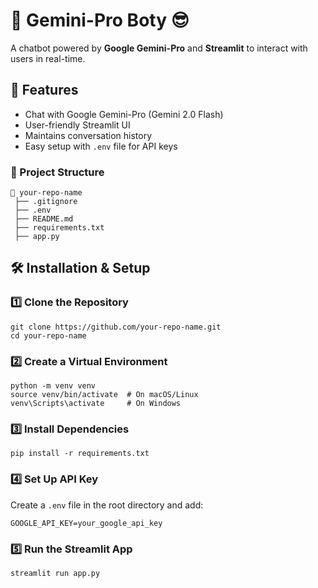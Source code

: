 # 🤖 Gemini-Pro Boty 😎

A chatbot powered by **Google Gemini-Pro** and **Streamlit** to interact with users in real-time.

## 🚀 Features
- Chat with Google Gemini-Pro (Gemini 2.0 Flash)
- User-friendly Streamlit UI
- Maintains conversation history
- Easy setup with `.env` file for API keys

### 📂 Project Structure
```
📂 your-repo-name
 ├── .gitignore
 ├── .env
 ├── README.md
 ├── requirements.txt
 ├── app.py
```

## 🛠️ Installation & Setup

### 1️⃣ Clone the Repository
```
git clone https://github.com/your-repo-name.git
cd your-repo-name
```
### 2️⃣ Create a Virtual Environment
```
python -m venv venv
source venv/bin/activate  # On macOS/Linux
venv\Scripts\activate     # On Windows
```
### 3️⃣ Install Dependencies
```
pip install -r requirements.txt
```
### 4️⃣ Set Up API Key
Create a ```.env``` file in the root directory and add:
```
GOOGLE_API_KEY=your_google_api_key
```
### 5️⃣ Run the Streamlit App
```
streamlit run app.py
```

